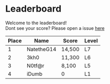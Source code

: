 # Leaderboard

Welcome to the leaderboard!<br>
Dont see your score? Please open a issue [here](https://github.com/3kh0/polybranch/issues)<br>

Place | Name | Score | Level
-----|-----|-------|------
1 | NatetheG14 | 14,500 | L7
2| 3kh0 | 11,300 | L6
3 | N0tf@r | 8,100 | L5
4 | iDumb | 0 | L1

